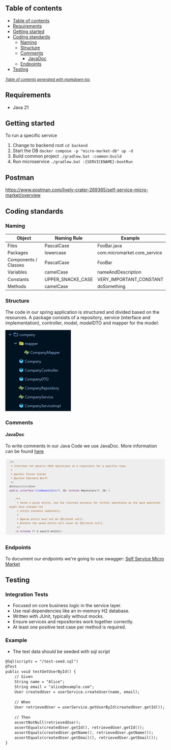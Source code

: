 ## Table of contents
- [Table of contents](#table-of-contents)
- [Requirements](#requirements)
- [Getting started](#getting-started)
- [Coding standards](#coding-standards)
    * [Naming](#naming)
    * [Structure](#structure)
    * [Comments](#comments)
        + [JavaDoc](#javadoc)
    * [Endpoints](#endpoints)
- [Testing](#testing)

<small><i><a href='http://ecotrust-canada.github.io/markdown-toc/'>Table of contents generated with markdown-toc</a></i></small>

## Requirements
- Java 21

## Getting started
To run a specific service
1. Change to backend root `cd backend`
2. Start the DB `docker compose -p "micro-market-db" up -d`
3. Build common project `./gradlew.bat :common:build`
4. Run microservice `./gradlew.bat :{SERVICENAME}:bootRun`

## Postman
https://www.postman.com/lively-crater-269365/self-service-micro-market/overview

## Coding standards
### Naming
| Object               | Naming Rule       | Example                      |
|----------------------|-------------------|------------------------------|
| Files                | PascalCase        | FooBar.java                  |
| Packages             | lowercase         | com.micromarket.core_service |
| Components / Classes | PascalCase        | FooBar                       |
| Variables            | camelCase         | nameAndDescription           |
| Constants            | UPPER_SNACKE_CASE | VERY_IMPORTANT_CONSTANT      |    
| Methods              | camelCase         | doSomething                  |

### Structure
The code in our spring application is structured and divided based on the resources. A package consists of a repository, service (interface and implementation), controller, model, modelDTO and mapper for the model:

![spring-package-structure.png](../misc/spring-package-structure.png)

### Comments

#### JavaDoc
To write comments in our Java Code we use JavaDoc. More information can be found [here](#https://www.baeldung.com/javadoc)

![java-doc.png](../misc/java-doc.png)

### Endpoints
To document our endpoints we're going to use swagger:
[Self Service Micro Market](https://app.swaggerhub.com/apis/JeromeTownsend/MiniMarket/1.0.0)

## Testing
### Integration Tests
- Focused on core business logic in the service layer.
- Use real dependencies like an in-memory H2 database.
- Written with JUnit, typically without mocks.
- Ensure services and repositories work together correctly.
- At least one positive test case per method is required.
### Example
* The test data should be seeded with sql script
```
@Sql(scripts = "/test-seed.sql")
@Test
public void testGetUserById() {
    // Given
    String name = "Alice";
    String email = "alice@example.com";
    User createdUser = userService.createUser(name, email);

    // When
    User retrievedUser = userService.getUserById(createdUser.getId());

    // Then
    assertNotNull(retrievedUser);
    assertEquals(createdUser.getId(), retrievedUser.getId());
    assertEquals(createdUser.getName(), retrievedUser.getName());
    assertEquals(createdUser.getEmail(), retrievedUser.getEmail());
}
```